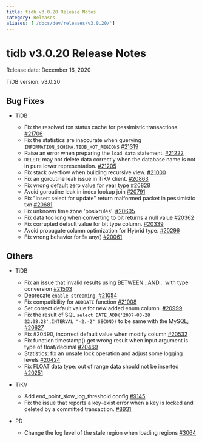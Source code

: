 ```yaml
---
title: tidb v3.0.20 Release Notes
category: Releases
aliases: ['/docs/dev/releases/v3.0.20/']
---
```


# tidb v3.0.20 Release Notes

Release date: December 16, 2020

TiDB version: v3.0.20

## Bug Fixes

+ TiDB

    - Fix the resolved txn status cache for pessimistic transactions. [#21706](https://github.com/pingcap/tidb/pull/21706)
    - Fix the statistics are inaccurate when querying `INFORMATION_SCHEMA.TIDB_HOT_REGIONS` [#21319](https://github.com/pingcap/tidb/pull/21319)
    - Raise an error when preparing the `load data` statement. [#21222](https://github.com/pingcap/tidb/pull/21222)
    - `DELETE` may not delete data correctly when the database name is not in pure lower representation. [#21205](https://github.com/pingcap/tidb/pull/21205)
    - Fix stack overflow when building recursive view. [#21000](https://github.com/pingcap/tidb/pull/21000)
    - Fix an goroutine leak issue in TiKV client. [#20863](https://github.com/pingcap/tidb/pull/20863)
    - Fix wrong default zero value for year type [#20828](https://github.com/pingcap/tidb/pull/20828)
    - Avoid goroutine leak in index lookup join [#20791](https://github.com/pingcap/tidb/pull/20791)
    - Fix "insert select for update" return malformed packet in pessimistic txn [#20681](https://github.com/pingcap/tidb/pull/20681)
    - Fix unknown time zone 'posixrules'. [#20605](https://github.com/pingcap/tidb/pull/20605)
    - Fix data too long when converting to bit returns a null value [#20362](https://github.com/pingcap/tidb/pull/20362)
    - Fix corrupted default value for bit type column. [#20339](https://github.com/pingcap/tidb/pull/20339)
    - Avoid propagate column optimization for Hybrid type. [#20296](https://github.com/pingcap/tidb/pull/20296)
    - Fix wrong behavior for != any() [#20061](https://github.com/pingcap/tidb/pull/20061)

## Others

+ TiDB

    - Fix an issue that invalid results using BETWEEN...AND... with type conversion [#21503](https://github.com/pingcap/tidb/pull/21503)
    - Deprecate `enable-streaming`. [#21054](https://github.com/pingcap/tidb/pull/21054)
    - Fix compatibility for `ADDDATE` function [#21008](https://github.com/pingcap/tidb/pull/21008)
    - Set correct default value for new added enum column. [#20999](https://github.com/pingcap/tidb/pull/20999)
    - Fix the result of SQL `select DATE_ADD('2007-03-28 22:08:28',INTERVAL "-2.-2" SECOND)` to be same with the MySQL; [#20627](https://github.com/pingcap/tidb/pull/20627)
    - Fix #20490, incorrect default value when modify column [#20532](https://github.com/pingcap/tidb/pull/20532)
    - Fix function timestamp() get wrong result when input argument is type of float/decimal [#20469](https://github.com/pingcap/tidb/pull/20469)
    - Statistics: fix an unsafe lock operation and adjust some logging levels [#20424](https://github.com/pingcap/tidb/pull/20424)
    - Fix FLOAT data type: out of range data should not be inserted [#20251](https://github.com/pingcap/tidb/pull/20251)

+ TiKV

    - Add end_point_slow_log_threshold config [#9145](https://github.com/tikv/tikv/pull/9145)
    - Fix the issue that reports a key-exist error when a key is locked and deleted by a committed transaction. [#8931](https://github.com/tikv/tikv/pull/8931)

+ PD

    - Change the log level of the stale region when loading regions [#3064](https://github.com/pingcap/pd/pull/3064)
